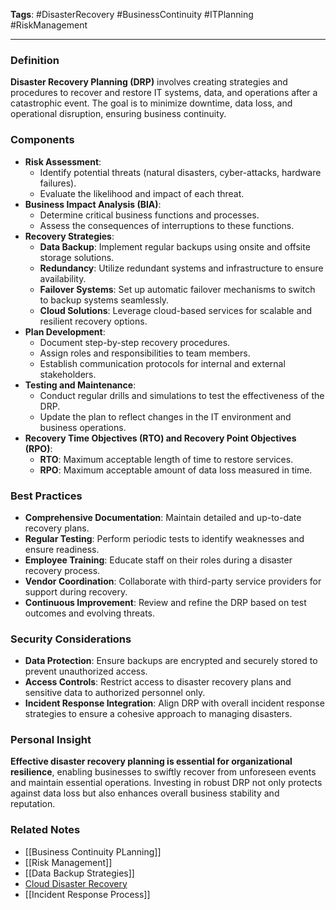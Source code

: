 **Tags**: #DisasterRecovery #BusinessContinuity #ITPlanning #RiskManagement

---

### Definition

**Disaster Recovery Planning (DRP)** involves creating strategies and procedures to recover and restore IT systems, data, and operations after a catastrophic event. The goal is to minimize downtime, data loss, and operational disruption, ensuring business continuity.

### Components

- **Risk Assessment**:
    - Identify potential threats (natural disasters, cyber-attacks, hardware failures).
    - Evaluate the likelihood and impact of each threat.
- **Business Impact Analysis (BIA)**:
    - Determine critical business functions and processes.
    - Assess the consequences of interruptions to these functions.
- **Recovery Strategies**:
    - **Data Backup**: Implement regular backups using onsite and offsite storage solutions.
    - **Redundancy**: Utilize redundant systems and infrastructure to ensure availability.
    - **Failover Systems**: Set up automatic failover mechanisms to switch to backup systems seamlessly.
    - **Cloud Solutions**: Leverage cloud-based services for scalable and resilient recovery options.
- **Plan Development**:
    - Document step-by-step recovery procedures.
    - Assign roles and responsibilities to team members.
    - Establish communication protocols for internal and external stakeholders.
- **Testing and Maintenance**:
    - Conduct regular drills and simulations to test the effectiveness of the DRP.
    - Update the plan to reflect changes in the IT environment and business operations.
- **Recovery Time Objectives (RTO) and Recovery Point Objectives (RPO)**:
    - **RTO**: Maximum acceptable length of time to restore services.
    - **RPO**: Maximum acceptable amount of data loss measured in time.

### Best Practices

- **Comprehensive Documentation**: Maintain detailed and up-to-date recovery plans.
- **Regular Testing**: Perform periodic tests to identify weaknesses and ensure readiness.
- **Employee Training**: Educate staff on their roles during a disaster recovery process.
- **Vendor Coordination**: Collaborate with third-party service providers for support during recovery.
- **Continuous Improvement**: Review and refine the DRP based on test outcomes and evolving threats.

### Security Considerations

- **Data Protection**: Ensure backups are encrypted and securely stored to prevent unauthorized access.
- **Access Controls**: Restrict access to disaster recovery plans and sensitive data to authorized personnel only.
- **Incident Response Integration**: Align DRP with overall incident response strategies to ensure a cohesive approach to managing disasters.

### Personal Insight

**Effective disaster recovery planning is essential for organizational resilience**, enabling businesses to swiftly recover from unforeseen events and maintain essential operations. Investing in robust DRP not only protects against data loss but also enhances overall business stability and reputation.

### Related Notes

- [[Business Continuity PLanning]]
- [[Risk Management]]
- [[Data Backup Strategies]]
- [Cloud Disaster Recovery](Cloud%20Disaster%20Recovery)
- [[Incident Response Process]]